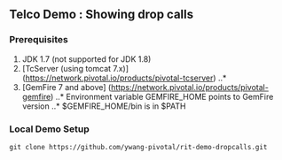 ## Telco Demo : Showing drop calls

### Prerequisites
1. JDK 1.7 (not supported for JDK 1.8)
2. [TcServer (using tomcat 7.x)] (https://network.pivotal.io/products/pivotal-tcserver)
..* 
3. [GemFire 7 and above] (https://network.pivotal.io/products/pivotal-gemfire)
..* Environment variable GEMFIRE_HOME points to GemFire version
..* $GEMFIRE_HOME/bin is in $PATH

 
### Local Demo Setup
```shell
git clone https://github.com/ywang-pivotal/rit-demo-dropcalls.git
```


